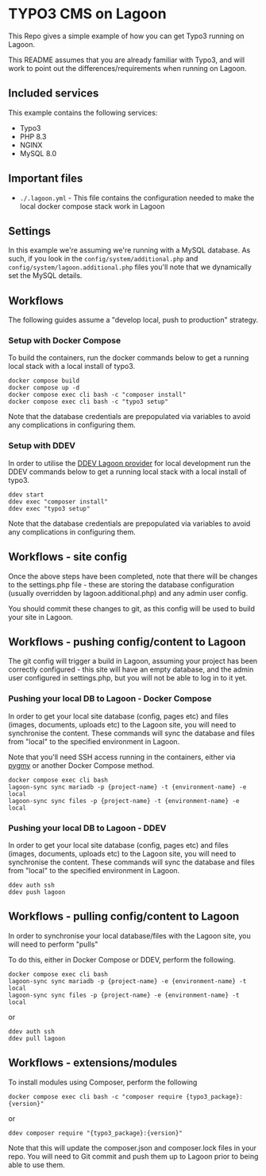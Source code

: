 # TYPO3 CMS on Lagoon

This Repo gives a simple example of how you can get Typo3 running on Lagoon.

This README assumes that you are already familiar with Typo3, and will work to point out the differences/requirements when running on Lagoon.

## Included services

This example contains the following services:
* Typo3
* PHP 8.3
* NGINX
* MySQL 8.0

## Important files
* `./.lagoon.yml` - This file contains the configuration needed to make the local docker compose stack work in Lagoon

## Settings

In this example we're assuming we're running with a MySQL database.
As such, if you look in the `config/system/additional.php` and `config/system/lagoon.additional.php` files you'll note that we dynamically set the MySQL details.

## Workflows

The following guides assume a "develop local, push to production" strategy.

### Setup with Docker Compose

To build the containers, run the docker commands below to get a running local stack with a local install of typo3.

```
docker compose build
docker compose up -d
docker compose exec cli bash -c "composer install"
docker compose exec cli bash -c "typo3 setup"
```
Note that the database credentials are prepopulated via variables to avoid any complications in configuring them.

### Setup with DDEV

In order to utilise the [DDEV Lagoon provider](https://ddev.readthedocs.io/en/stable/users/providers/lagoon/) for local development run the DDEV commands below to get a running local stack with a local install of typo3.

```
ddev start
ddev exec "composer install"
ddev exec "typo3 setup"
```
Note that the database credentials are prepopulated via variables to avoid any complications in configuring them.

## Workflows - site config

Once the above steps have been completed, note that there will be changes to the settings.php file - these are storing the database configuration (usually overridden by lagoon.additional.php) and any admin user config.

You should commit these changes to git, as this config will be used to build your site in Lagoon.

## Workflows - pushing config/content to Lagoon

The git config will trigger a build in Lagoon, assuming your project has been correctly configured - this site will have an empty database, and the admin user configured in settings.php, but you will not be able to log in to it yet.

### Pushing your local DB to Lagoon - Docker Compose

In order to get your local site database (config, pages etc) and files (images, documents, uploads etc) to the Lagoon site, you will need to synchronise the content. These commands will sync the database and files from "local" to the specified environment in Lagoon.

Note that you'll need SSH access running in the containers, either via [pygmy](https://www.github.com/pygmystack) or another Docker Compose method.
```
docker compose exec cli bash
lagoon-sync sync mariadb -p {project-name} -t {environment-name} -e local
lagoon-sync sync files -p {project-name} -t {environment-name} -e local
```

### Pushing your local DB to Lagoon - DDEV

In order to get your local site database (config, pages etc) and files (images, documents, uploads etc) to the Lagoon site, you will need to synchronise the content. These commands will sync the database and files from "local" to the specified environment in Lagoon.

```
ddev auth ssh
ddev push lagoon
```

## Workflows - pulling config/content to Lagoon

In order to synchronise your local database/files with the Lagoon site, you will need to perform "pulls"

To do this, either in Docker Compose or DDEV, perform the following.
```
docker compose exec cli bash
lagoon-sync sync mariadb -p {project-name} -e {environment-name} -t local
lagoon-sync sync files -p {project-name} -e {environment-name} -t local
```
or
```
ddev auth ssh
ddev pull lagoon
```

## Workflows - extensions/modules

To install modules using Composer, perform the following

```
docker compose exec cli bash -c "composer require {typo3_package}:{version}"
```
or
```
ddev composer require "{typo3_package}:{version}"
```
Note that this will update the composer.json and composer.lock files in your repo. You will need to Git commit and push them up to Lagoon prior to being able to use them.
